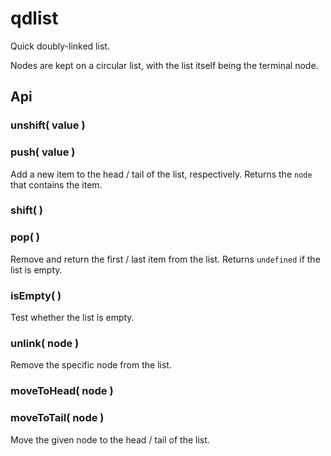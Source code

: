 qdlist
======

Quick doubly-linked list.

Nodes are kept on a circular list, with the list itself being the terminal node.


Api
---

### unshift( value )
### push( value )

Add a new item to the head / tail of the list, respectively.  Returns the `node` that
contains the item.

### shift( )
### pop( )

Remove and return the first / last item from the list.  Returns `undefined` if the
list is empty.

### isEmpty( )

Test whether the list is empty.

### unlink( node )

Remove the specific node from the list.

### moveToHead( node )
### moveToTail( node )

Move the given node to the head / tail of the list.
